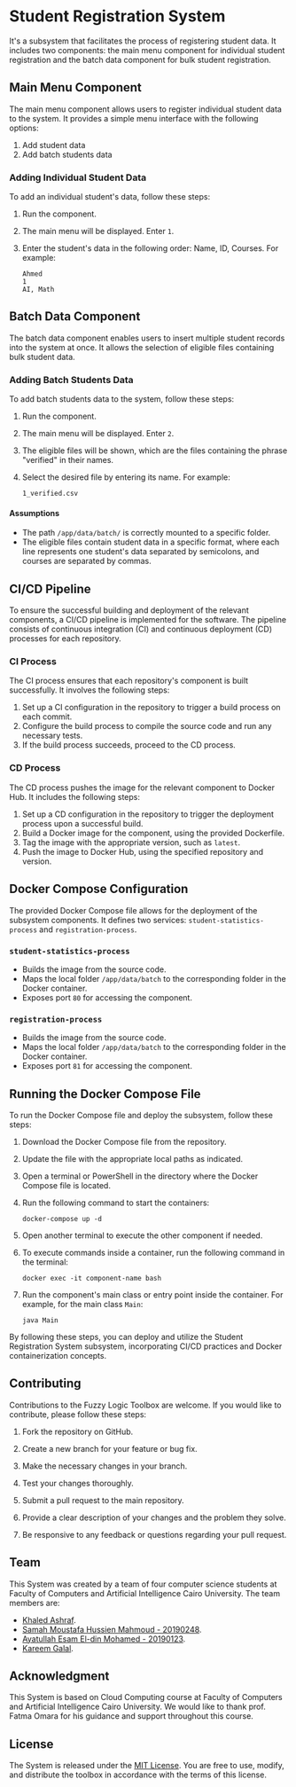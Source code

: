 # Student Registration System

It's a subsystem that facilitates the process of registering student data. It includes two components: the main menu component for individual student registration and the batch data component for bulk student registration.

## Main Menu Component

The main menu component allows users to register individual student data to the system. It provides a simple menu interface with the following options:

1. Add student data
2. Add batch students data

### Adding Individual Student Data

To add an individual student's data, follow these steps:

1. Run the component.
2. The main menu will be displayed. Enter `1`.
3. Enter the student's data in the following order: Name, ID, Courses. For example:

    ```
    Ahmed
    1
    AI, Math
    ```

## Batch Data Component

The batch data component enables users to insert multiple student records into the system at once. It allows the selection of eligible files containing bulk student data.

### Adding Batch Students Data

To add batch students data to the system, follow these steps:

1. Run the component.
2. The main menu will be displayed. Enter `2`.
3. The eligible files will be shown, which are the files containing the phrase "verified" in their names.
4. Select the desired file by entering its name. For example:

    ```
    1_verified.csv
    ```

#### Assumptions

- The path `/app/data/batch/` is correctly mounted to a specific folder.
- The eligible files contain student data in a specific format, where each line represents one student's data separated by semicolons, and courses are separated by commas.

## CI/CD Pipeline

To ensure the successful building and deployment of the relevant components, a CI/CD pipeline is implemented for the software. The pipeline consists of continuous integration (CI) and continuous deployment (CD) processes for each repository.

### CI Process

The CI process ensures that each repository's component is built successfully. It involves the following steps:

1. Set up a CI configuration in the repository to trigger a build process on each commit.
2. Configure the build process to compile the source code and run any necessary tests.
3. If the build process succeeds, proceed to the CD process.

### CD Process

The CD process pushes the image for the relevant component to Docker Hub. It includes the following steps:

1. Set up a CD configuration in the repository to trigger the deployment process upon a successful build.
2. Build a Docker image for the component, using the provided Dockerfile.
3. Tag the image with the appropriate version, such as `latest`.
4. Push the image to Docker Hub, using the specified repository and version.

## Docker Compose Configuration

The provided Docker Compose file allows for the deployment of the subsystem components. It defines two services: `student-statistics-process` and `registration-process`.

### `student-statistics-process`

- Builds the image from the source code.
- Maps the local folder `/app/data/batch` to the corresponding folder in the Docker container.
- Exposes port `80` for accessing the component.

### `registration-process`

- Builds the image from the source code.
- Maps the local folder `/app/data/batch` to the corresponding folder in the Docker container.
- Exposes port `81` for accessing the component.

## Running the Docker Compose File

To run the Docker Compose file and deploy the subsystem, follow these steps:

1. Download the Docker Compose file from the repository.
2. Update the file with the appropriate local paths as indicated.
3. Open a terminal or PowerShell in the directory where the Docker Compose file is located.
4. Run the following command to start the containers:

    ```
    docker-compose up -d
    ```

5. Open another terminal to execute the other component if needed.
6. To execute commands inside a container, run the following command in the terminal:

    ```
    docker exec -it component-name bash
    ```

7. Run the component's main class or entry point inside the container. For example, for the main class `Main`:

    ```
    java Main
    ```

By following these steps, you can deploy and utilize the Student Registration System subsystem, incorporating CI/CD practices and Docker containerization concepts.


## Contributing

Contributions to the Fuzzy Logic Toolbox are welcome. If you would like to contribute, please follow these steps:

1. Fork the repository on GitHub.

2. Create a new branch for your feature or bug fix.

3. Make the necessary changes in your branch.

4. Test your changes thoroughly.

5. Submit a pull request to the main repository.

6. Provide a clear description of your changes and the problem they solve.

7. Be responsive to any feedback or questions regarding your pull request.

## Team
This System was created by a team of four computer science students at Faculty of Computers and Artificial Intelligence Cairo University. The team members are:

- [Khaled Ashraf](https://github.com/KhaledAshrafH).
- [Samah Moustafa Hussien Mahmoud - 20190248](https://github.com/Samah-20190248).
- [Ayatullah Esam El-din Mohamed - 20190123](https://github.com/oshaesam1).
- [Kareem Galal](#).


## Acknowledgment

This System is based on Cloud Computing course at Faculty of Computers and Artificial Intelligence Cairo University. We would like to thank prof. Fatma Omara for his guidance and support throughout this course.

## License

The System is released under the [MIT License](LICENSE.md). You are free to use, modify, and distribute the toolbox in accordance with the terms of this license.

